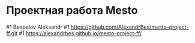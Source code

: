 # Проектная работа Mesto
#1 Bespalov Aleksandr
#1 https://github.com/AlexandrBes/mesto-project-ff.git
#1 https://alexandrbes.github.io/mesto-project-ff/
